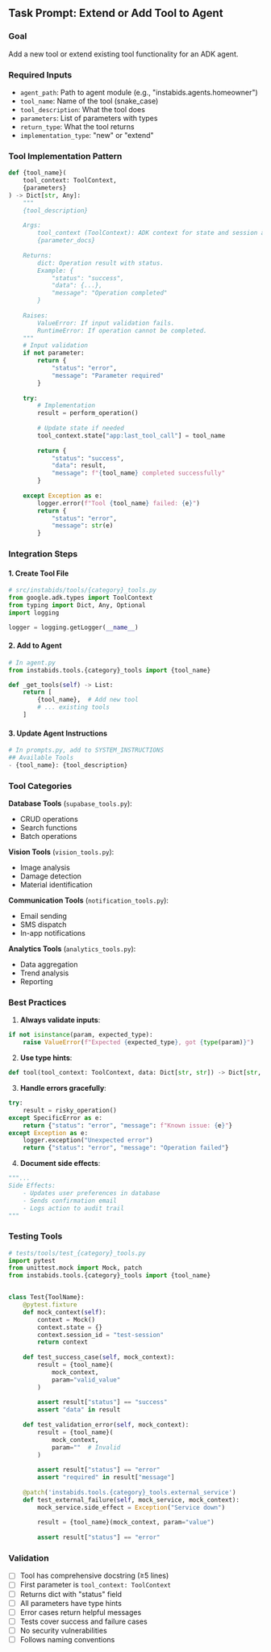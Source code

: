 ## Task Prompt: Extend or Add Tool to Agent

### Goal

Add a new tool or extend existing tool functionality for an ADK agent.

### Required Inputs

- `agent_path`: Path to agent module (e.g., "instabids.agents.homeowner")
- `tool_name`: Name of the tool (snake_case)
- `tool_description`: What the tool does
- `parameters`: List of parameters with types
- `return_type`: What the tool returns
- `implementation_type`: "new" or "extend"

### Tool Implementation Pattern

```python
def {tool_name}(
    tool_context: ToolContext,
    {parameters}
) -> Dict[str, Any]:
    """
    {tool_description}
    
    Args:
        tool_context (ToolContext): ADK context for state and session access.
        {parameter_docs}
        
    Returns:
        dict: Operation result with status.
        Example: {
            "status": "success",
            "data": {...},
            "message": "Operation completed"
        }
        
    Raises:
        ValueError: If input validation fails.
        RuntimeError: If operation cannot be completed.
    """
    # Input validation
    if not parameter:
        return {
            "status": "error",
            "message": "Parameter required"
        }
    
    try:
        # Implementation
        result = perform_operation()
        
        # Update state if needed
        tool_context.state["app:last_tool_call"] = tool_name
        
        return {
            "status": "success",
            "data": result,
            "message": f"{tool_name} completed successfully"
        }
        
    except Exception as e:
        logger.error(f"Tool {tool_name} failed: {e}")
        return {
            "status": "error",
            "message": str(e)
        }
```

### Integration Steps

#### 1. Create Tool File

```python
# src/instabids/tools/{category}_tools.py
from google.adk.types import ToolContext
from typing import Dict, Any, Optional
import logging

logger = logging.getLogger(__name__)
```

#### 2. Add to Agent

```python
# In agent.py
from instabids.tools.{category}_tools import {tool_name}

def _get_tools(self) -> List:
    return [
        {tool_name},  # Add new tool
        # ... existing tools
    ]
```

#### 3. Update Agent Instructions

```python
# In prompts.py, add to SYSTEM_INSTRUCTIONS
## Available Tools
- {tool_name}: {tool_description}
```

### Tool Categories

**Database Tools** (`supabase_tools.py`):
- CRUD operations
- Search functions
- Batch operations

**Vision Tools** (`vision_tools.py`):
- Image analysis
- Damage detection
- Material identification

**Communication Tools** (`notification_tools.py`):
- Email sending
- SMS dispatch
- In-app notifications

**Analytics Tools** (`analytics_tools.py`):
- Data aggregation
- Trend analysis
- Reporting

### Best Practices

1. **Always validate inputs**:
```python
if not isinstance(param, expected_type):
    raise ValueError(f"Expected {expected_type}, got {type(param)}")
```

2. **Use type hints**:
```python
def tool(tool_context: ToolContext, data: Dict[str, str]) -> Dict[str, Any]:
```

3. **Handle errors gracefully**:
```python
try:
    result = risky_operation()
except SpecificError as e:
    return {"status": "error", "message": f"Known issue: {e}"}
except Exception as e:
    logger.exception("Unexpected error")
    return {"status": "error", "message": "Operation failed"}
```

4. **Document side effects**:
```python
"""...
Side Effects:
    - Updates user preferences in database
    - Sends confirmation email
    - Logs action to audit trail
"""
```

### Testing Tools

```python
# tests/tools/test_{category}_tools.py
import pytest
from unittest.mock import Mock, patch
from instabids.tools.{category}_tools import {tool_name}


class Test{ToolName}:
    @pytest.fixture
    def mock_context(self):
        context = Mock()
        context.state = {}
        context.session_id = "test-session"
        return context
    
    def test_success_case(self, mock_context):
        result = {tool_name}(
            mock_context,
            param="valid_value"
        )
        
        assert result["status"] == "success"
        assert "data" in result
    
    def test_validation_error(self, mock_context):
        result = {tool_name}(
            mock_context,
            param=""  # Invalid
        )
        
        assert result["status"] == "error"
        assert "required" in result["message"]
    
    @patch('instabids.tools.{category}_tools.external_service')
    def test_external_failure(self, mock_service, mock_context):
        mock_service.side_effect = Exception("Service down")
        
        result = {tool_name}(mock_context, param="value")
        
        assert result["status"] == "error"
```

### Validation

- [ ] Tool has comprehensive docstring (≥5 lines)
- [ ] First parameter is `tool_context: ToolContext`
- [ ] Returns dict with "status" field
- [ ] All parameters have type hints
- [ ] Error cases return helpful messages
- [ ] Tests cover success and failure cases
- [ ] No security vulnerabilities
- [ ] Follows naming conventions